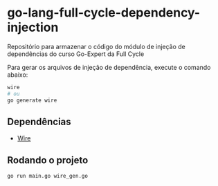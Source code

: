 # go-lang-full-cycle-dependency-injection
Repositório para armazenar o código do módulo de injeção de dependências do curso Go-Expert da Full Cycle

Para gerar os arquivos de injeção de dependência, execute o comando abaixo:
```bash
wire
# ou
go generate wire
```

## Dependências
- [Wire](https://github.com/google/wire)

## Rodando o projeto
```bash
go run main.go wire_gen.go
```